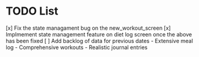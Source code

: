 # TODO List

[x] Fix the state managament bug on the new_workout_screen
[x] Implmement state management feature on diet log screen once the above has been fixed
[ ] Add backlog of data for previous dates
    - Extensive meal log
    - Comprehensive workouts
    - Realistic journal entries